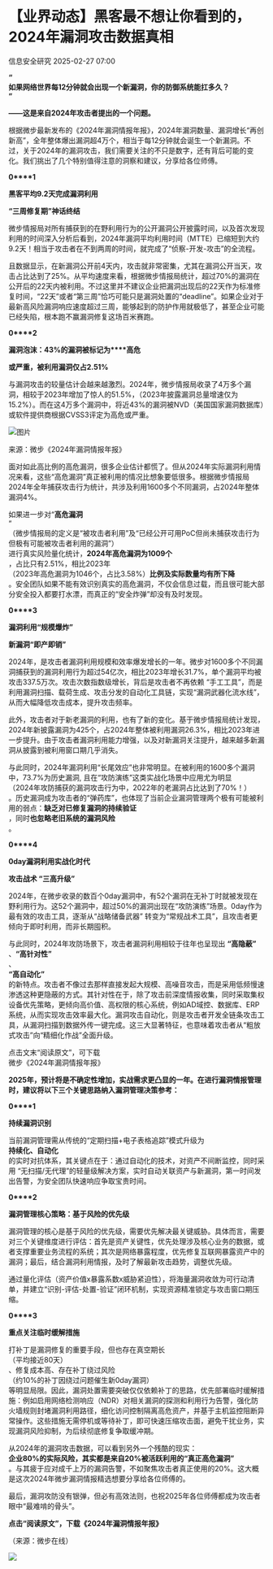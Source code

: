 #  【业界动态】黑客最不想让你看到的，2024年漏洞攻击数据真相   
 信息安全研究   2025-02-27 07:00  
  
**“**  
**如果网络世界每12分钟就会出现一个新漏洞，你的防御系统能扛多久？**  
**”**  
  
**——这是来自2024年攻击者提出的一个问题。**  
  
根据微步最新发布的《2024年漏洞情报年报》，2024年漏洞数量、漏洞增长“再创新高”，全年整体爆出漏洞超4万个，相当于每12分钟就会诞生一个新漏洞。不过，关于2024年的漏洞攻击，我们需要关注的不只是数字，还有背后可能的变化。我们挑出了几个特别值得注意的洞察和建议，分享给各位师傅。  
  
  
**0****1**  
  
**黑客平均9.2天完成漏洞利用**  
  
**“三周修复期”神话终结**  
  
微步情报局对所有捕获到的在野利用行为的公开漏洞公开披露时间，以及首次发现利用的时间深入分析后看到，2024年漏洞平均利用时间（MTTE）已缩短到大约9.2天！相当于攻击者在不到两周的时间，就完成了“侦察-开发-攻击”的全流程。  
  
且数据显示，在新漏洞公开前4天内，攻击就非常密集，尤其在漏洞公开当天，攻击占比达到了25%。从平均速度来看，根据微步情报局统计，超过70%的漏洞在公开后的22天内被利用。不过这里并不建议企业把漏洞出现后的22天作为标准修复时间，“22天”或者“第三周”恰巧可能只是漏洞处置的“deadline”。如果企业对于最新高风险漏洞响应速度超过三周，能够起到的防护作用就极低了，甚至企业可能已经失陷，根本跑不赢漏洞修复这场百米赛跑。  
  
**0****2**  
  
**漏洞泡沫：43%的漏洞被标记为****高危**  
  
**或严重，被利用漏洞仅占2.51%**  
  
  
与漏洞攻击的较量估计会越来越激烈。2024年，微步情报局收录了4万多个漏洞，相较于2023年增加了惊人的51.5%，（2023年披露漏洞总量增速仅为15.2%）。而在这4万多个漏洞中，将近43%的漏洞被NVD（美国国家漏洞数据库）或软件提供商根据CVSS3评定为高危或严重。  
  
![图片](https://mmbiz.qpic.cn/mmbiz_png/Yv6ic9zgr5hSA2gqLicmrERYDW3QOm0qichWrfGkia0Sgzxu3DjAAeU7qkdTsvsh4icpPH86uBHFbXQojnYLic8qNyzQ/640?wx_fmt=png&from=appmsg&tp=wxpic&wxfrom=5&wx_lazy=1&wx_co=1 "")  
  
来源：微步《2024年漏洞情报年报》  
  
面对如此高比例的高危漏洞，很多企业估计都慌了。但从2024年实际漏洞利用情况来看，这些“高危漏洞”真正被利用的情况比想象要低很多。根据微步情报局2024年全年捕获攻击行为统计，共涉及利用1600多个不同漏洞，占2024年整体漏洞4%。  
  
如果进一步对“**高危漏洞**  
”  
（微步情报局的定义是“被攻击者利用”及“已经公开可用PoC但尚未捕获攻击行为但极有可能被攻击者利用的漏洞”）  
进行真实风险量化统计，**2024年高危漏洞为1009个**  
，占比只有2.51%，相比2023年  
（2023年高危漏洞为1046个，占比3.58%）**比例及实际数量均有所下降**  
。安全团队如果不能有效识别真实的高危漏洞，不仅会信息过载，而且很可能大部分安全投入都要打水漂，而真正的“安全炸弹”却没有及时发现。  
  
**0****3**  
  
**漏洞利用“规模爆炸”**  
  
**新漏洞“即产即销”**  
  
  
2024年，是攻击者漏洞利用规模和效率爆发增长的一年。微步对1600多个不同漏洞捕获到的漏洞利用行为超过54亿次，相比2023年增长31.7%，单个漏洞平均被攻击337.5万次。攻击次数指数级增长，背后是攻击者不再依赖 “手工工具”，而是利用漏洞扫描、载荷生成、攻击分发的自动化工具链，实现“漏洞武器化流水线”，从而大幅降低攻击成本，提升攻击频率。  
  
此外，攻击者对于新老漏洞的利用，也有了新的变化。基于微步情报局统计发现，2024年新披露漏洞为425个，占2024年整体被利用漏洞26.3%，相比2023年进一步提升。由于攻击者漏洞利用能力增强，以及对新漏洞关注提升，越来越多新漏洞从披露到被利用窗口期几乎消失。  
  
与此同时，2024年漏洞利用“长尾效应”也非常明显。在被利用的1600多个漏洞中，73.7%为历史漏洞, 且在“攻防演练”这类实战化场景中应用尤为明显  
（2024年攻防捕获的漏洞攻击行为中，2022年的老漏洞占比达到了70%！）  
。历史漏洞成为攻击者的“弹药库”，也体现了当前企业漏洞管理两个极有可能被利用的弱点：**缺乏对已修复漏洞的持续验证**  
，同时**也忽略老旧系统的漏洞风险**  
。  
  
**0****4**  
  
**0day漏洞利用实战化时代**  
  
**攻击战术 “三高升级”**  
  
  
2024年，在微步收录的数百个0day漏洞中，有52个漏洞在无补丁时就被发现在野利用行为。这52个漏洞中，超过50%的漏洞出现在“攻防演练”场景。0day作为最有效的攻击工具，逐渐从“战略储备武器” 转变为“常规战术工具”，且攻击者更倾向于即时利用，而非长期囤积。  
  
与此同时，2024年攻防场景下，攻击者漏洞利用相较于往年也呈现出 **“高隐蔽”**  
、**“高针对性”**  
、   
**“高自动化”**  
的新特点。攻击者不像过去那样直接发起大规模、高噪音攻击，而是采用低频慢速渗透这种更隐蔽的方式。其针对性在于，除了攻击前深度情报收集，同时采取集权设备优先策略，更倾向高价值、高权限的核心系统，例如AD域控、数据库、ERP系统，从而实现攻击效率最大化。漏洞攻击自动化，则是攻击者开发全链条攻击工具，从漏洞扫描到数据外传一键完成。这三大显著特征，也意味着攻击者从“粗放式攻击”向“精细化作战”全面升级。  
  
点击文末“阅读原文”，可下载  
微步《2024年漏洞情报年报》  
  
**2025年，预计将是不确定性增加，实战需求更凸显的一年。在进行漏洞情报管理时，建议将以下三个关键思路纳入漏洞管理决策参考：**  
  
**0****1**  
  
**持续漏洞识别**  
  
当前漏洞管理需从传统的“定期扫描+电子表格追踪”模式升级为  
**持续化、自动化**  
的实时对抗体系，其关键点在于：通过自动化的技术，对资产不间断监控，同时采用 “无扫描/无代理”的轻量级解决方案，实时自动关联资产与新漏洞，第一时间发出告警，为安全团队快速响应争取宝贵时间。  
  
**0****2**  
  
**漏洞管理核心策略：基于风险的优先级**  
  
漏洞管理的核心是基于风险的优先级，需要优先解决最关键威胁。具体而言，需要对三个关键维度进行评估：首先是资产关键性，优先处理涉及核心业务的数据，或者支撑重要业务流程的系统；其次是网络暴露程度，优先修复互联网暴露资产中的漏洞；最后，结合漏洞利用情报，及时了解最新攻击趋势，调整优先级。  
  
通过量化评估（资产价值x暴露系数x威胁紧迫性），将海量漏洞收敛为可行动清单，并建立“识别-评估-处置-验证”闭环机制，实现资源精准锁定与攻击窗口期压缩。  
  
**0****3**  
  
**重点关注临时缓解措施**  
  
打补丁是漏洞修复的重要手段，但也存在真空期长  
（平均接近80天）  
、修复成本高、存在补丁绕过风险  
（约10%的补丁因绕过问题催生新0day漏洞）  
等明显局限。因此，漏洞处置需要突破仅仅依赖补丁的思路，优先部署临时缓解措施：例如启用网络检测响应（NDR）对相关漏洞的探测和利用行为告警，强化防火墙规则封堵漏洞利用路径，细化访问控制隔离高危资产，并基于主机监控阻断异常操作。这些措施无需停机或等待补丁，即可快速压缩攻击面，避免干扰业务，实现漏洞风险抑制，为后续彻底修复争取缓冲期。  
  
从2024年的漏洞攻击数据，可以看到另外一个残酷的现实：  
**企业80%的实际风险，其实都是来自20%被活跃利用的“真正高危漏洞”**  
。与其疲于应对成千上万的漏洞告警，不如聚焦攻击者真正使用的20%。这大概是这次2024年微步漏洞情报精选想要分享给各位师傅的。  
  
最后，漏洞攻防没有银弹，但必有高效法则，也祝2025年各位师傅都成为攻击者眼中“最难啃的骨头”。  
  
**点击“阅读原文”，下载《2024年漏洞情报年报》**  
  
（来源：微步在线）  
  
  
![](https://mmbiz.qpic.cn/sz_mmbiz_jpg/WicaKuMLeYl3QaiaAAfAibRfkPq0icl4uQwsfpkvVPsD6Yb6uym74lwia8uLVSR2lVPKR7UVzrpbXpNxjshUP3TichMg/640?wx_fmt=jpeg&from=appmsg "")  
  
